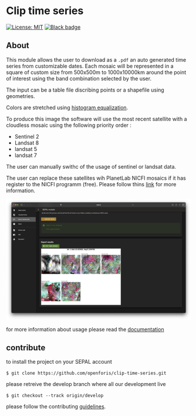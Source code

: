 # Clip time series

[![License: MIT](https://img.shields.io/badge/License-MIT-yellow.svg)](./LICENSE)
[![Black badge](https://img.shields.io/badge/code%20style-black-000000.svg)](https://github.com/psf/black) 

## About 

This module allows the user to download as a `.pdf` an auto generated time series from customizable dates. 
Each mosaic will be represented in a square of custom size from 500x500m to 1000x10000km around the point of interest using the band combination selected by the user.  

The input can be a table file discribing points or a shapefile using geometries. 

Colors are stretched using [histogram equalization](https://en.wikipedia.org/wiki/Histogram_equalization).

To produce this image the software will use the most recent satellite with a cloudless mosaic using the following priority order :

- Sentinel 2
- Landsat 8
- landsat 5
- landsat 7

The user can manually swithc of the usage of sentinel or landsat data. 

The user can replace these satellites wih PlanetLab NICFI mosaics if it has register to the NICFI programm (free). Please follow thins [link](https://docs.sepal.io/en/latest/setup/nicfi.html) for more information.

![full_app](./doc/img/output_table_planet.png)

for more information about usage please read the [documentation](https://docs.sepal.io/en/latest/modules/dwn/clip-time-series.html)

## contribute

to install the project on your SEPAL account 
```
$ git clone https://github.com/openforis/clip-time-series.git
```

please retreive the develop branch where all our development live
```
$ git checkout --track origin/develop
```

please follow the contributing [guidelines](CONTRIBUTING.md).
